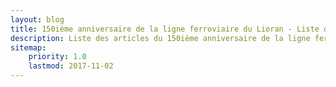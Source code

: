 ```yaml
---
layout: blog
title: 150ième anniversaire de la ligne ferroviaire du Lioran - Liste des articles
description: Liste des articles du 150ième anniversaire de la ligne ferroviaire du Lioran
sitemap:
    priority: 1.0
    lastmod: 2017-11-02
---
```

